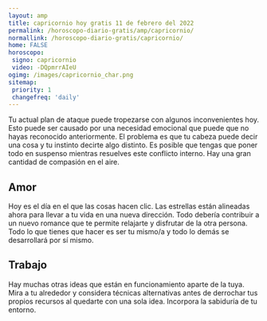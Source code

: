 ```yaml
---
layout: amp
title: capricornio hoy gratis 11 de febrero del 2022 
permalink: /horoscopo-diario-gratis/amp/capricornio/
normallink: /horoscopo-diario-gratis/capricornio/
home: FALSE
horoscopo:
 signo: capricornio
 video: -DQpmrrAIeU
ogimg: /images/capricornio_char.png
sitemap:
 priority: 1
 changefreq: 'daily'
---
```



Tu actual plan de ataque puede tropezarse con algunos inconvenientes hoy. Esto puede ser causado por una necesidad emocional que puede que no hayas reconocido anteriormente. El problema es que tu cabeza puede decir una cosa y tu instinto decirte algo distinto. Es posible que tengas que poner todo en suspenso mientras resuelves este conflicto interno. Hay una gran cantidad de compasión en el aire.

## Amor

Hoy es el día en el que las cosas hacen clic. Las estrellas están alineadas ahora para llevar a tu vida en una nueva dirección. Todo debería contribuir a un nuevo romance que te permite relajarte y disfrutar de la otra persona. Todo lo que tienes que hacer es ser tu mismo/a y todo lo demás se desarrollará por sí mismo.

## Trabajo

Hay muchas otras ideas que están en funcionamiento aparte de la tuya. Mira a tu alrededor y considera técnicas alternativas antes de derrochar tus propios recursos al quedarte con una sola idea. Incorpora la sabiduría de tu entorno.